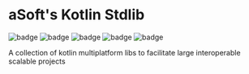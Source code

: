 # aSoft's Kotlin Stdlib

![badge][badge-maven] ![badge][badge-mpp] ![badge][badge-android] ![badge][badge-js] ![badge][badge-jvm]

A collection of kotlin multiplatform libs to facilitate large interoperable scalable projects

[badge-maven]: https://img.shields.io/maven-central/v/tz.co.asoft/viewmodel-core/0.1.0?style=flat

[badge-mpp]: https://img.shields.io/badge/kotlin-multiplatform-blue?style=flat

[badge-android]: http://img.shields.io/badge/platform-android-brightgreen.svg?style=flat

[badge-js]: http://img.shields.io/badge/platform-js-yellow.svg?style=flat

[badge-jvm]: http://img.shields.io/badge/platform-jvm-orange.svg?style=flat
